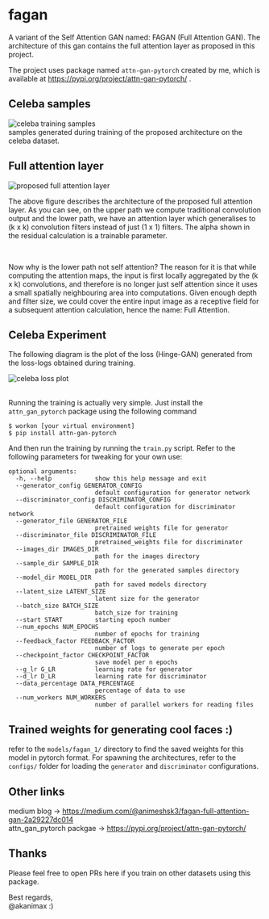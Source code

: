 # fagan
A variant of the Self Attention GAN named: FAGAN (Full Attention GAN).
The architecture of this gan contains the full attention layer 
as proposed in this project.

The project uses package named `attn-gan-pytorch` created by me, 
which is available at https://pypi.org/project/attn-gan-pytorch/ .

## Celeba samples
<img alt="celeba training samples" src="https://cdn-images-1.medium.com/max/1600/1*EdIa1mZjNamLkNErwIuRRQ.gif"/>
<br>
samples generated during training of the proposed architecture 
on the celeba dataset.

## Full attention layer
<img alt="proposed full attention layer" src="https://cdn-images-1.medium.com/max/2000/1*bBGcb4kgIKwhLBqtzTovCw.png">

<p>
The above figure describes the architecture of the proposed 
full attention layer. As you can see, on the upper path we compute 
traditional convolution output and the lower path, we have an 
attention layer which generalises to (k x k) convolution filters 
instead of just (1 x 1) filters. The alpha shown in the residual 
calculation is a trainable parameter.
</p> <br>

<p>
Now why is the lower path not self attention? The reason for 
it is that while computing the attention maps, the input is first 
locally aggregated by the (k x k) convolutions, and therefore is no 
longer just self attention since it uses a small spatially neighbouring 
area into computations. Given enough depth and filter size, 
we could cover the entire input image as a receptive field for a 
subsequent attention calculation, hence the name: Full Attention.
</p>

## Celeba Experiment
The following diagram is the plot of the loss (Hinge-GAN) generated from
the loss-logs obtained during training.

<img alt="celeba loss plot" src="https://raw.githubusercontent.com/akanimax/fagan/master/models/fagan_1/loss.png?token=AP0oFMIwGdmijCgiIuEhCD3bhsaOzGBhks5beS4ywA%3D%3D">
<br><br>

Running the training is actually very simple. 
Just install the `attn_gan_pytorch` package using the following command

    $ workon [your virtual environment]
    $ pip install attn-gan-pytorch

And then run the training by running the `train.py` script. Refer to 
the following parameters for tweaking for your own use:

    optional arguments:
      -h, --help            show this help message and exit
      --generator_config GENERATOR_CONFIG
                            default configuration for generator network
      --discriminator_config DISCRIMINATOR_CONFIG
                            default configuration for discriminator network
      --generator_file GENERATOR_FILE
                            pretrained weights file for generator
      --discriminator_file DISCRIMINATOR_FILE
                            pretrained_weights file for discriminator
      --images_dir IMAGES_DIR
                            path for the images directory
      --sample_dir SAMPLE_DIR
                            path for the generated samples directory
      --model_dir MODEL_DIR
                            path for saved models directory
      --latent_size LATENT_SIZE
                            latent size for the generator
      --batch_size BATCH_SIZE
                            batch_size for training
      --start START         starting epoch number
      --num_epochs NUM_EPOCHS
                            number of epochs for training
      --feedback_factor FEEDBACK_FACTOR
                            number of logs to generate per epoch
      --checkpoint_factor CHECKPOINT_FACTOR
                            save model per n epochs
      --g_lr G_LR           learning rate for generator
      --d_lr D_LR           learning rate for discriminator
      --data_percentage DATA_PERCENTAGE
                            percentage of data to use
      --num_workers NUM_WORKERS
                            number of parallel workers for reading files

## Trained weights for generating cool faces :)
refer to the `models/fagan_1/` directory to find the saved weights for 
this model in pytorch format. For spawning the architectures,
refer to the `configs/` folder for loading the `generator`
and `discriminator` configurations.

## Other links
medium blog -> https://medium.com/@animeshsk3/fagan-full-attention-gan-2a29227dc014
<br>
attn_gan_pytorch packgae -> https://pypi.org/project/attn-gan-pytorch/

## Thanks
Please feel free to open PRs here if 
you train on other datasets using this package. 
<br>

Best regards, <br>
@akanimax :)
